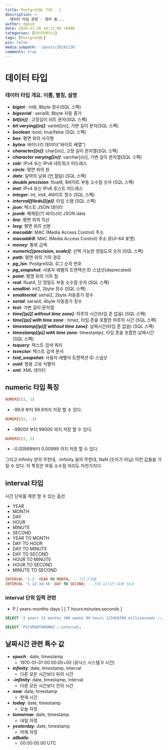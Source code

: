 ```yaml
---
title: PostgreSQL 기본 - 2
description: >-
  데이터 타입 관련 - 정리 중...
author: dgkim
date: 2024-11-30 10:13:00 +0900
categories: [데이터베이스]
tags: [PostgreSQL]
pin: false
media_subpath: '/posts/20241130'
comments: true
---
```

# 데이터 타입
### 데이터 타입 개요. 이름, 별칭, 설명
- ***bigint*** : int8, 8byte 정수(SQL 스펙)
- ***bigserial*** : serial8, 8byte 자동 증가
- ***bit[(n)]*** : 고정길이 비트 문자(SQL 스펙)
- ***bit varying[(n)]***: varbit[(n)], 가변 길이 문자(SQL 스펙)
- ***boolean*** :bool, true/false (SQL 스펙)
- ***box***: 평면 위의 사각형 
- ***bytea***: 바이너리 데이터("바이트 배열")
- ***character[(n)]***: char[(n)], 고정 길이 문자열(SQL 스펙)
- ***character varying[(n)]***: varchar[(n)], 가변 길이 문자열(SQL 스펙)
- ***cidr***: IPv4 또는 IPv6 네트워크 어드레스
- ***circle***: 평면 위의 원
- ***date***: 달력의 날짜 (연,월일) (SQL 스펙)
- ***double precision***: float8, 8바이트 부동 소수점 숫자 (SQL 스펙)
- ***inet***: IPv4 또는 IPv6 호스트 어드레스
- ***integer***: int, int4, 4바이트 정수 (SQL 스펙)
- ***interval[fileds][(p)]***: 타임 스탬 (SQL 스펙)
- ***json***: 텍스트 JSON 데이터
- ***jsonb***: 해체된(?) 바이너리 JSON data
- ***line***: 평면 위의 직선
- ***lseg***: 평면 위의 선분
- ***macaddr***: MAC (Media Access Control) 주소
- ***macaddr8***: MAC (Media Access Control) 주소 (EUI-64 포맷)
- ***money***: 통화 금액
- ***numeric[(precision, scale)]***: 선택 가능한 정밀도의 숫자 (SQL 스펙)
- ***path***: 평면 위의 기하 경로
- ***pg_lsn***: PostgreSQL 로그 순차 번호
- ***pg_snapshot***: 사용자 레벨의 트랜잭션 ID 스냅샷(deprecated)
- ***point***: 평명 위의 기하 점
- ***real***: float4, 단 정밀도 부동 소수점 숫자 (SQL 스펙)
- ***smallint***: int2, 2byte 정수 (SQL 스펙)
- ***smallserial***: serial2, 2byte 자동증가 정수
- ***serial***: serial4, 4byte 자동증가 정수
- ***text***: 가변 길이 문자열
- ***time[(p)][ without time zone]***: 하루의 시간(타임 존 없음) (SQL 스펙)
- ***time[(p)] with time zone*** : timez, 타임 존을 포함한 하루의 시간 (SQL 스펙)
- ***timestamp[(p)][ without time zone]***: 날짜시간(타임 존 없음) (SQL 스펙)
- ***timestamp[(p)] with time zone***: timestampz, 타임 존을 포함한 날짜시간 (SQL 스펙)
- ***tsquery***: 텍스트 검색 쿼리
- ***tsvector***: 텍스트 검색 문서
- ***txid_snapshot***: 사용자 레벨의 트랜잭션 ID 스냅샷
- ***uuid***: 범용 고유 식별자
- ***xml***: XML 데이터

## numeric 타입 특징
```SQL
NUMERIC(3, 1)
```
- -99.9 부터 99.9까지 저장 할 수 있다.

```SQL
NUMERIC(2, -3)
```
- -99000 부터 99000 까지 저장 할 수 있다.

```SQL
NUMERIC(3, 5)
```
- -0.00999부터 0.00999 까지 저장 할 수 있다.

그리고 Infinity 양의 무한대, -Infinity 음의 무한대, NaN (숫자가 아님) 이런 값들을 가질 수 있다.
이 특징은 부동 소수점 자리도 마찬가지다

## interval 타입

시간 단위를 제한 할 수 있는 옵션
- YEAR
- MONTH
- DAY
- HOUR
- MINUTE
- SECOND
- YEAR TO MONTH
- DAY TO HOUR
- DAY TO MINUTE
- DAY TO SECOND
- HOUR TO MINUTE
- HOUR TO SECOND
- MINUTE TO SECOND

```sql
INTERVAL '1-2' YEAR TO MONTH; -- 1년 2개월
INTERVAL '5 12:34:56' DAY TO SECOND; -- 5일 12시간 34분 56초
```
### interval 단위 입력 관련
- P [ years-months-days ] [ T hours:minutes:seconds ]
```sql
SELECT '2 years 15 months 100 weeks 99 hours 123456789 milliseconds'::interval;
```

```sql
SELECT 'P1Y2M3DT4H5M6S'::interval;
```

## 날짜시간 관련 특수 값
- ***epoch***  : date, timestamp   
    - 1970-01-01 00:00:00+00 (유닉스 시스템 0 시간)
- ***infinity***: date, timestamp, interval
    - 다른 모든 시간보다 뒤의 시간
- ***-infinity***: date, timestamp, interval
    - 다른 모든 시간보다 전의 시간
- ***now***: date, timestamp
    - 현재 시간
- ***today***: date, timestamp
    - 오늘 자정
- ***tomorrow***: date, timestamp
    - 내일 자정
- ***yesterday***: date, timestamp  
    - 어제 자정
- ***allballs***: 
    - 00:00:00.00 UTC

